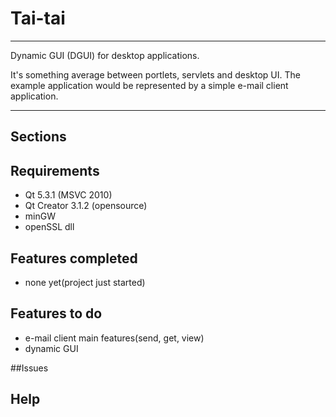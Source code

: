 # Tai-tai
*****
Dynamic GUI (DGUI) for desktop applications.

It's something average between  portlets, servlets and desktop UI.
The example application would be represented by a simple e-mail client application.
*****

## Sections

## Requirements

* Qt 5.3.1 (MSVC 2010)
* Qt Creator 3.1.2 (opensource)
* minGW
* openSSL dll 

## Features completed

* none yet(project just started)

## Features to do

* e-mail client main features(send, get, view)
* dynamic GUI

##Issues

## Help

